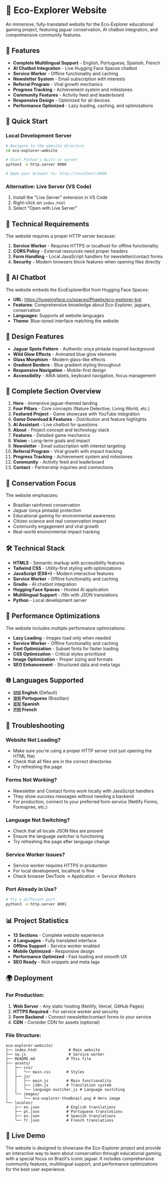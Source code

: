 # 🐆 Eco-Explorer Website

An immersive, fully-translated website for the Eco-Explorer educational gaming project, featuring jaguar conservation, AI chatbot integration, and comprehensive community features.

## 🌟 Features

- **Complete Multilingual Support** - English, Portuguese, Spanish, French
- **AI Chatbot Integration** - Live Hugging Face Spaces chatbot
- **Service Worker** - Offline functionality and caching
- **Newsletter System** - Email subscription with interests
- **Referral Program** - Viral growth mechanics
- **Progress Tracking** - Achievement system and milestones
- **Community Features** - Activity feed and leaderboard
- **Responsive Design** - Optimized for all devices
- **Performance Optimized** - Lazy loading, caching, and optimizations

## 🚀 Quick Start

### Local Development Server
```bash
# Navigate to the website directory
cd eco-explorer-website

# Start Python's built-in server
python3 -m http.server 8000

# Open your browser to: http://localhost:8000
```

### Alternative: Live Server (VS Code)
1. Install the "Live Server" extension in VS Code
2. Right-click on `index.html`
3. Select "Open with Live Server"

## 🔧 Technical Requirements

The website requires a proper HTTP server because:

1. **Service Worker** - Requires HTTPS or localhost for offline functionality
2. **CORS Policy** - External resources need proper headers
3. **Form Handling** - Local JavaScript handlers for newsletter/contact forms
4. **Security** - Modern browsers block features when opening files directly

## 🐆 AI Chatbot

The website embeds the EcoExplorerBot from Hugging Face Spaces:
- **URL**: https://huggingface.co/spaces/Phaelix/eco-explorer-bot
- **Features**: Comprehensive knowledge about Eco-Explorer, jaguars, conservation
- **Languages**: Supports all website languages
- **Theme**: Blue-toned interface matching the website

## 🎨 Design Features

- **Jaguar Spots Pattern** - Authentic onça pintada inspired background
- **Wild Glow Effects** - Animated blue glow elements
- **Glass Morphism** - Modern glass-like effects
- **Gradient Borders** - Blue gradient styling throughout
- **Responsive Navigation** - Mobile-first design
- **Accessibility** - ARIA labels, keyboard navigation, focus management

## 📱 Complete Section Overview

1. **Hero** - Immersive jaguar-themed landing
2. **Four Pillars** - Core concepts (Nature Detective, Living World, etc.)
3. **Featured Project** - Game showcase with YouTube integration
4. **Game Download & Features** - Distribution and feature highlights
5. **AI Assistant** - Live chatbot for questions
6. **About** - Project concept and technology stack
7. **Features** - Detailed game mechanics
8. **Vision** - Long-term goals and impact
9. **Newsletter** - Email subscription with interest targeting
10. **Referral Program** - Viral growth with impact tracking
11. **Progress Tracking** - Achievement system and milestones
12. **Community** - Activity feed and leaderboard
13. **Contact** - Partnership inquiries and connections

## 🌿 Conservation Focus

The website emphasizes:
- Brazilian rainforest conservation
- Jaguar (onça pintada) protection
- Educational gaming for environmental awareness
- Citizen science and real conservation impact
- Community engagement and viral growth
- Real-world environmental impact tracking

## 🛠️ Technical Stack

- **HTML5** - Semantic markup with accessibility features
- **Tailwind CSS** - Utility-first styling with optimizations
- **JavaScript (ES6+)** - Modern interactive features
- **Service Worker** - Offline functionality and caching
- **Gradio** - AI chatbot integration
- **Hugging Face Spaces** - Hosted AI application
- **Multilingual Support** - i18n with JSON translations
- **Python** - Local development server

## 🚀 Performance Optimizations

The website includes multiple performance optimizations:

- **Lazy Loading** - Images load only when needed
- **Service Worker** - Offline functionality and caching
- **Font Optimization** - Subset fonts for faster loading
- **CSS Optimization** - Critical styles prioritized
- **Image Optimization** - Proper sizing and formats
- **SEO Enhancement** - Structured data and meta tags

## 🌐 Languages Supported

- **🇺🇸 English** (Default)
- **🇧🇷 Portuguese** (Brazilian)
- **🇪🇸 Spanish**
- **🇫🇷 French**

## 🚨 Troubleshooting

### Website Not Loading?
- Make sure you're using a proper HTTP server (not just opening the HTML file)
- Check that all files are in the correct directories
- Try refreshing the page

### Forms Not Working?
- Newsletter and Contact forms work locally with JavaScript handlers
- They show success messages without needing a backend
- For production, connect to your preferred form service (Netlify Forms, Formspree, etc.)

### Language Not Switching?
- Check that all locale JSON files are present
- Ensure the language switcher is functioning
- Try refreshing the page after language change

### Service Worker Issues?
- Service worker requires HTTPS in production
- For local development, localhost is fine
- Check browser DevTools → Application → Service Workers

### Port Already in Use?
```bash
# Try a different port
python3 -m http.server 8001
```

## 📊 Project Statistics

- **13 Sections** - Complete website experience
- **4 Languages** - Fully translated interface
- **Offline Support** - Service worker enabled
- **Mobile Optimized** - Responsive design
- **Performance Optimized** - Fast loading and smooth UX
- **SEO Ready** - Rich snippets and meta tags

## 🌍 Deployment

### For Production:
1. **Web Server** - Any static hosting (Netlify, Vercel, GitHub Pages)
2. **HTTPS Required** - For service worker and security
3. **Form Backend** - Connect newsletter/contact forms to your service
4. **CDN** - Consider CDN for assets (optional)

### File Structure:
```
eco-explorer-website/
├── index.html              # Main website
├── sw.js                   # Service worker
├── README.md              # This file
├── assets/
│   ├── css/
│   │   └── main.css       # Styles
│   ├── js/
│   │   ├── main.js        # Main functionality
│   │   ├── i18n.js        # Translation system
│   │   └── language-switcher.js # Language switching
│   └── images/
│       └── eco-explorer-thumbnail.png # Hero image
└── locales/
    ├── en.json            # English translations
    ├── pt.json            # Portuguese translations
    ├── es.json            # Spanish translations
    └── fr.json            # French translations
```

## 🌟 Live Demo

The website is designed to showcase the Eco-Explorer project and provide an interactive way to learn about conservation through educational gaming, with a special focus on Brazil's iconic jaguar. It includes comprehensive community features, multilingual support, and performance optimizations for the best user experience.
